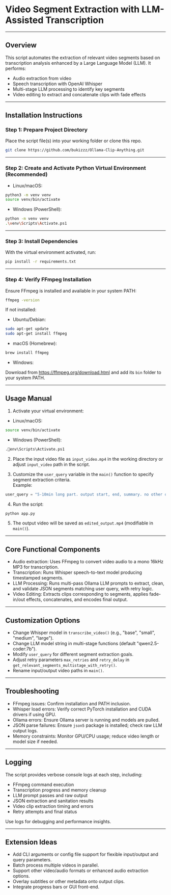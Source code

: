 # Video Segment Extraction with LLM-Assisted Transcription

---

## Overview

This script automates the extraction of relevant video segments based on transcription analysis enhanced by a Large Language Model (LLM). It performs:

- Audio extraction from video  
- Speech transcription with OpenAI Whisper  
- Multi-stage LLM processing to identify key segments  
- Video editing to extract and concatenate clips with fade effects  

---

## Installation Instructions

### Step 1: Prepare Project Directory

Place the script file(s) into your working folder or clone this repo.

```bash
git clone https://github.com/bukizzz/Ollama-Clip-Anything.git
```

---

### Step 2: Create and Activate Python Virtual Environment (Recommended)

- Linux/macOS:

```bash
python3 -m venv venv  
source venv/bin/activate
```

- Windows (PowerShell):

```bash
python -m venv venv  
.\venv\Scripts\Activate.ps1
```

---

### Step 3: Install Dependencies

With the virtual environment activated, run:

```bash
pip install -r requirements.txt
```

---

### Step 4: Verify FFmpeg Installation

Ensure FFmpeg is installed and available in your system PATH:

```bash
ffmpeg -version
```

If not installed:

- Ubuntu/Debian:

```bash
sudo apt-get update  
sudo apt-get install ffmpeg
```

- macOS (Homebrew):

```bash
brew install ffmpeg
```

- Windows:

Download from https://ffmpeg.org/download.html and add its `bin` folder to your system PATH.

---

## Usage Manual

1. Activate your virtual environment:

- Linux/macOS:

```bash
source venv/bin/activate
```

- Windows (PowerShell):

```bash
.env\Scripts\Activate.ps1
```

2. Place the input video file as `input_video.mp4` in the working directory or adjust `input_video` path in the script.

3. Customize the `user_query` variable in the `main()` function to specify segment extraction criteria.  
Example:

```python
user_query = "5-10min long part. output start, end, summary. no other output"
```

4. Run the script:

```bash
python app.py
```

5. The output video will be saved as `edited_output.mp4` (modifiable in `main()`).

---

## Core Functional Components

- Audio extraction: Uses FFmpeg to convert video audio to a mono 16kHz MP3 for transcription.  
- Transcription: Runs Whisper speech-to-text model producing timestamped segments.  
- LLM Processing: Runs multi-pass Ollama LLM prompts to extract, clean, and validate JSON segments matching user query, with retry logic.  
- Video Editing: Extracts clips corresponding to segments, applies fade-in/out effects, concatenates, and encodes final output.

---

## Customization Options

- Change Whisper model in `transcribe_video()` (e.g., "base", "small", "medium", "large").  
- Change LLM model string in multi-stage functions (default "qwen2.5-coder:7b").  
- Modify `user_query` for different segment extraction goals.  
- Adjust retry parameters `max_retries` and `retry_delay` in `get_relevant_segments_multistage_with_retry()`.  
- Rename input/output video paths in `main()`.

---

## Troubleshooting

- FFmpeg issues: Confirm installation and PATH inclusion.  
- Whisper load errors: Verify correct PyTorch installation and CUDA drivers if using GPU.  
- Ollama errors: Ensure Ollama server is running and models are pulled.  
- JSON parse failures: Ensure `json5` package is installed; check raw LLM output logs.  
- Memory constraints: Monitor GPU/CPU usage; reduce video length or model size if needed.

---

## Logging

The script provides verbose console logs at each step, including:

- FFmpeg command execution  
- Transcription progress and memory cleanup  
- LLM prompt passes and raw output  
- JSON extraction and sanitation results  
- Video clip extraction timing and errors  
- Retry attempts and final status

Use logs for debugging and performance insights.

---

## Extension Ideas

- Add CLI arguments or config file support for flexible input/output and query parameters.  
- Batch process multiple videos in parallel.  
- Support other video/audio formats or enhanced audio extraction options.  
- Overlay subtitles or other metadata onto output clips.  
- Integrate progress bars or GUI front-end.

